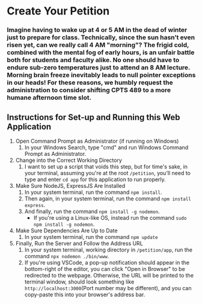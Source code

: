 # Create Your Petition
### Imagine having to wake up at 4 or 5 AM in the dead of winter just to prepare for class. Technically, since the sun hasn’t even risen yet, can we really call 4 AM "morning"? The frigid cold, combined with the mental fog of early hours, is an unfair battle both for students and faculty alike. No one should have to endure sub-zero temperatures just to attend an 8 AM lecture. Morning brain freeze inevitably leads to null pointer exceptions in our heads! For these reasons, we humbly request the administration to consider shifting CPTS 489 to a more humane afternoon time slot.
## Instructions for Set-up and Running this Web Application
1. Open Command Prompt as Administrator (if running on Windows)
    1. In your Windows Search, type "cmd" and run Windows Command Prompt as Administrator.
2. Change into the Correct Working Directory
    1. I want to set up a script that voids this step, but for time's sake, in your terminal, assuming you're at the root `/petition`, you'll need to type and enter `cd app` for this application to run properly.
3. Make Sure NodeJS, ExpressJS Are Installed
    1. In your system terminal, run the command `npm install`.
    2. Then again, in your system terminal, run the command `npm install express`.
    3. And finally, run the command `npm install -g nodemon`.
        - If you're using a Linux-like OS, instead run the command `sudo npm install -g nodemon`.
4. Make Sure Dependencies Are Up to Date
    1. In your system terminal, run the command `npm update`
5. Finally, Run the Server and Follow the Address URL
    1. In your system terminal, working directory in `/petition/app`, run the command `npx nodemon ./bin/www`.
    2. If you're using VSCode, a pop-up notification should appear in the bottom-right of the editor, you can click "Open in Browser" to be redirected to the webpage. Otherwise, the URL will be printed to the terminal window, should look something like `http://localhost:3000`(Port number may be different), and you can copy-paste this into your browser's address bar.
